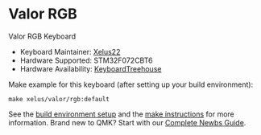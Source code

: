 # Valor RGB

Valor RGB Keyboard

* Keyboard Maintainer: [Xelus22](https://github.com/Xelus22)
* Hardware Supported: STM32F072CBT6
* Hardware Availability: [KeyboardTreehouse](https://keyboardtreehouse.com)

Make example for this keyboard (after setting up your build environment):

    make xelus/valor/rgb:default

See the [build environment setup](https://docs.qmk.fm/#/getting_started_build_tools) and the [make instructions](https://docs.qmk.fm/#/getting_started_make_guide) for more information. Brand new to QMK? Start with our [Complete Newbs Guide](https://docs.qmk.fm/#/newbs).
